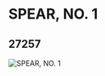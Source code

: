 # SPEAR, NO. 1
## 27257
![SPEAR, NO. 1](https://lc-www-live-s.legocdn.com/media/bricks/5/2/6166891.jpg)